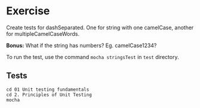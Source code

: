 # Exercise

Create tests for dashSeparated. One for string with one camelCase, another for multipleCamelCaseWords.

**Bonus:** What if the string has numbers? Eg. camelCase1234?

To run the test, use the command `mocha stringsTest` in `test`
directory.



## Tests

```
cd 01 Unit testing fundamentals
cd 2. Principles of Unit Testing
mocha
```
